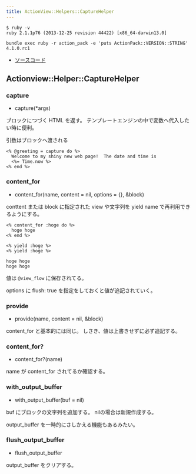 ```yaml
---
title: ActionView::Helpers::CaptureHelper
---
```


```
$ ruby -v
ruby 2.1.1p76 (2013-12-25 revision 44422) [x86_64-darwin13.0]
```

```
bundle exec ruby -r action_pack -e 'puts ActionPack::VERSION::STRING'
4.1.0.rc1
```

* [ソースコード](https://github.com/rails/rails/blob/v4.1.0.rc1/actionview/lib/action_view/helpers/tag_helper.rb)

Actionview::Helper::CaptureHelper
--------------------------------------------------------------------------------

### capture

* capture(*args)

ブロックにつづく HTML を返す。
テンプレートエンジンの中で変数へ代入したい時に便利。

引数はブロックへ渡される

```
<% @greeting = capture do %>
  Welcome to my shiny new web page!  The date and time is
  <%= Time.now %>
<% end %>
```

### content_for

* content_for(name, content = nil, options = {}, &block)

conttent または block に指定された view や文字列を yield name で再利用できるようにする。

```
<% content_for :hoge do %>
  hoge hoge
<% end %>

<% yield :hoge %>
<% yield :hoge %>
```

```
hoge hoge
hoge hoge
```

値は `@view_flow` に保存されてる。

options に flush: true を指定をしておくと値が追記されていく。

### provide

* provide(name, content = nil, &block)

content_for と基本的には同じ。
しさき、値は上書きせずに必ず追記する。

### content_for?

* content_for?(name)

name が content_for されてるか確認する。

### with_output_buffer

*  with_output_buffer(buf = nil)

buf にブロックの文字列を追加する。
nilの場合は新規作成する。

output_buffer を一時的にさしかえる機能もあるみたい。

### flush_output_buffer

* flush_output_buffer

output_buffer をクリアする。
